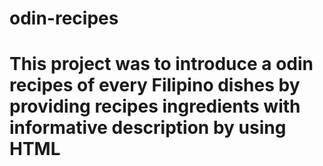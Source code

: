 # odin-recipes

# This project was to introduce a odin recipes of every Filipino dishes by providing recipes ingredients with informative description by using HTML
